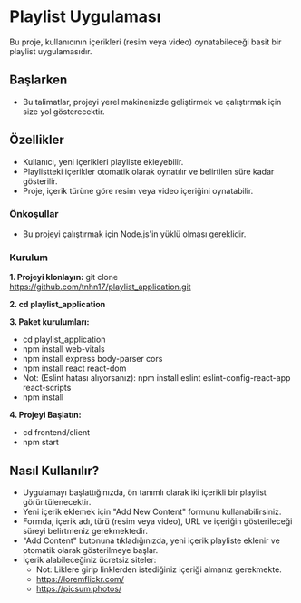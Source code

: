 # Playlist Uygulaması 
Bu proje, kullanıcının içerikleri (resim veya video) oynatabileceği basit bir playlist uygulamasıdır.

## Başlarken
* Bu talimatlar, projeyi yerel makinenizde geliştirmek ve çalıştırmak için size yol gösterecektir.


## Özellikler
* Kullanıcı, yeni içerikleri playliste ekleyebilir.
* Playlistteki içerikler otomatik olarak oynatılır ve belirtilen süre kadar gösterilir.
* Proje, içerik türüne göre resim veya video içeriğini oynatabilir.


### Önkoşullar    
+ Bu projeyi çalıştırmak için Node.js'in yüklü olması gereklidir. 


### Kurulum
**1. Projeyi klonlayın:**
git clone https://github.com/tnhn17/playlist_application.git

**2. cd playlist_application**
   
**3. Paket kurulumları:**
* cd playlist_application
* npm install web-vitals
* npm install express body-parser cors
* npm install react react-dom
* Not: (Eslint hatası alıyorsanız): npm install eslint eslint-config-react-app react-scripts
* npm install
  

**4. Projeyi Başlatın:**
* cd frontend/client
* npm start

## Nasıl Kullanılır?
* Uygulamayı başlattığınızda, ön tanımlı olarak iki içerikli bir playlist görüntülenecektir.
* Yeni içerik eklemek için "Add New Content" formunu kullanabilirsiniz.
* Formda, içerik adı, türü (resim veya video), URL ve içeriğin gösterileceği süreyi belirtmeniz gerekmektedir.
* "Add Content" butonuna tıkladığınızda, yeni içerik playliste eklenir ve otomatik olarak gösterilmeye başlar.
* İçerik alabileceğiniz ücretsiz siteler:
  * Not: Liklere girip linklerden istediğiniz içeriği almanız gerekmekte.
  * https://loremflickr.com/
  * https://picsum.photos/






